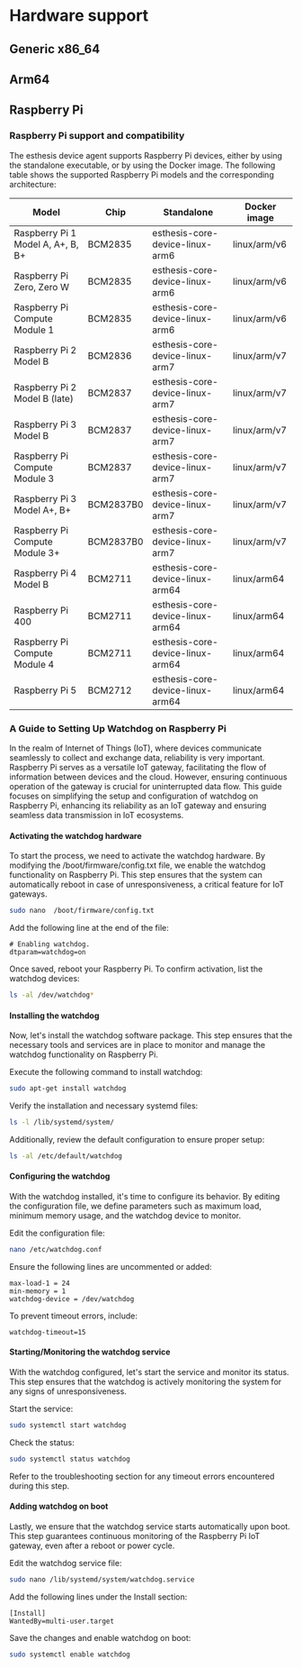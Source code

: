 # Hardware support

## Generic x86_64

## Arm64

## Raspberry Pi

### Raspberry Pi support and compatibility
The esthesis device agent supports Raspberry Pi devices, either by using the standalone executable,
or by using the Docker image. The following table shows the supported Raspberry Pi models and the
corresponding architecture:

| Model                             | Chip      | Standalone                        | Docker image |
|-----------------------------------|-----------|-----------------------------------|--------------|
| Raspberry Pi 1 Model A, A+, B, B+ | BCM2835   | esthesis-core-device-linux-arm6   | linux/arm/v6 |
| Raspberry Pi Zero, Zero W         | BCM2835   | esthesis-core-device-linux-arm6   | linux/arm/v6 |
| Raspberry Pi Compute Module 1		 	| BCM2835   | esthesis-core-device-linux-arm6   | linux/arm/v6 |
| Raspberry Pi 2 Model B            | BCM2836   | esthesis-core-device-linux-arm7   | linux/arm/v7 |
| Raspberry Pi 2 Model B (late)     | BCM2837   | esthesis-core-device-linux-arm7   | linux/arm/v7 |
| Raspberry Pi 3 Model B            | BCM2837   | esthesis-core-device-linux-arm7   | linux/arm/v7 |
| Raspberry Pi Compute Module 3     | BCM2837   | esthesis-core-device-linux-arm7   | linux/arm/v7 |
| Raspberry Pi 3 Model A+, B+       | BCM2837B0 | esthesis-core-device-linux-arm7   | linux/arm/v7 |
| Raspberry Pi Compute Module 3+    | BCM2837B0 | esthesis-core-device-linux-arm7   | linux/arm/v7 |
| Raspberry Pi 4 Model B            | BCM2711   | esthesis-core-device-linux-arm64  | linux/arm64  |
| Raspberry Pi 400                  | BCM2711   | esthesis-core-device-linux-arm64  | linux/arm64  |
| Raspberry Pi Compute Module 4     | BCM2711   | esthesis-core-device-linux-arm64  | linux/arm64  |
| Raspberry Pi 5             			 	| BCM2712   | esthesis-core-device-linux-arm64  | linux/arm64  |

### A Guide to Setting Up Watchdog on Raspberry Pi

In the realm of Internet of Things (IoT), where devices communicate seamlessly to collect and exchange data, reliability is very important. Raspberry Pi serves as a versatile IoT gateway, facilitating the flow of information between devices and the cloud. However, ensuring continuous operation of the gateway is crucial for uninterrupted data flow. This guide focuses on simplifying the setup and configuration of watchdog on Raspberry Pi, enhancing its reliability as an IoT gateway and ensuring seamless data transmission in IoT ecosystems.

#### Activating the watchdog hardware

To start the process, we need to activate the watchdog hardware. By modifying the /boot/firmware/config.txt file, we enable the watchdog functionality on Raspberry Pi. This step ensures that the system can automatically reboot in case of unresponsiveness, a critical feature for IoT gateways.

```bash
sudo nano  /boot/firmware/config.txt
```

Add the following line at the end of the file:

```
# Enabling watchdog.
dtparam=watchdog=on
```

Once saved, reboot your Raspberry Pi. To confirm activation, list the watchdog devices:

```bash
ls -al /dev/watchdog*
```

#### Installing the watchdog

Now, let's install the watchdog software package. This step ensures that the necessary tools and services are in place to monitor and manage the watchdog functionality on Raspberry Pi.

Execute the following command to install watchdog:

```bash
sudo apt-get install watchdog
```

Verify the installation and necessary systemd files:

```bash
ls -l /lib/systemd/system/
```

Additionally, review the default configuration to ensure proper setup:

```bash
ls -al /etc/default/watchdog
```

#### Configuring the watchdog

With the watchdog installed, it's time to configure its behavior. By editing the configuration file, we define parameters such as maximum load, minimum memory usage, and the watchdog device to monitor.

Edit the configuration file:

```bash
nano /etc/watchdog.conf
```

Ensure the following lines are uncommented or added:

```
max-load-1 = 24
min-memory = 1
watchdog-device = /dev/watchdog
```

To prevent timeout errors, include:

```
watchdog-timeout=15
```

#### Starting/Monitoring the watchdog service

With the watchdog configured, let's start the service and monitor its status. This step ensures that the watchdog is actively monitoring the system for any signs of unresponsiveness.

Start the service:

```bash
sudo systemctl start watchdog
```

Check the status:

```bash
sudo systemctl status watchdog
```

Refer to the troubleshooting section for any timeout errors encountered during this step.

#### Adding watchdog on boot

Lastly, we ensure that the watchdog service starts automatically upon boot. This step guarantees continuous monitoring of the Raspberry Pi IoT gateway, even after a reboot or power cycle.

Edit the watchdog service file:

```bash
sudo nano /lib/systemd/system/watchdog.service
```

Add the following lines under the Install section:

```
[Install]
WantedBy=multi-user.target
```

Save the changes and enable watchdog on boot:

```bash
sudo systemctl enable watchdog
```
